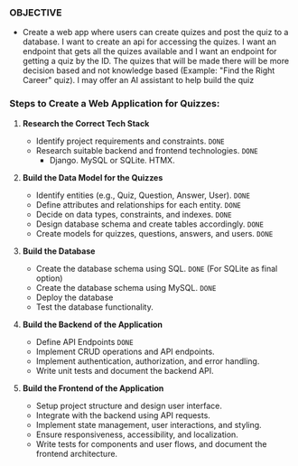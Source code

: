 ### OBJECTIVE
   - Create a web app where users can create quizes and post the quiz to a database. I want to create an api for accessing the quizes. I want an endpoint that gets all the quizes available and I want an endpoint for getting a quiz by the ID. The quizes that will be made there will be more decision based and not knowledge based (Example: "Find the Right Career" quiz). I may offer an AI assistant to help build the quiz

### Steps to Create a Web Application for Quizzes:

1. **Research the Correct Tech Stack**
   - Identify project requirements and constraints. `DONE`
   - Research suitable backend and frontend technologies. `DONE`
      - Django. MySQL or SQLite. HTMX. 


2. **Build the Data Model for the Quizzes**
   - Identify entities (e.g., Quiz, Question, Answer, User). `DONE`
   - Define attributes and relationships for each entity. `DONE`
   - Decide on data types, constraints, and indexes. `DONE`
   - Design database schema and create tables accordingly. `DONE`
   - Create models for quizzes, questions, answers, and users. `DONE`

3. **Build the Database**
   - Create the database schema using SQL. `DONE` (For SQLite as final option)
   - Create the database schema using MySQL. `DONE` 
   - Deploy the database
   - Test the database functionality.

4. **Build the Backend of the Application**
   - Define API Endpoints `DONE`
   - Implement CRUD operations and API endpoints.
   - Implement authentication, authorization, and error handling.
   - Write unit tests and document the backend API.

5. **Build the Frontend of the Application**
   - Setup project structure and design user interface.
   - Integrate with the backend using API requests.
   - Implement state management, user interactions, and styling.
   - Ensure responsiveness, accessibility, and localization.
   - Write tests for components and user flows, and document the frontend architecture.

